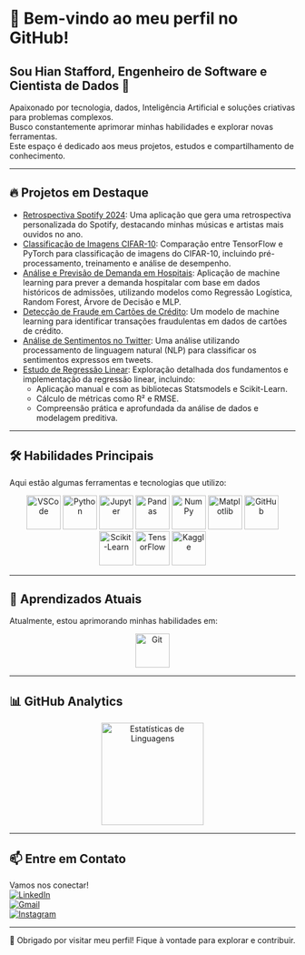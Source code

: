 # 👋 Bem-vindo ao meu perfil no GitHub!  
## Sou Hian Stafford, Engenheiro de Software e Cientista de Dados 🚀  

Apaixonado por tecnologia, dados, Inteligência Artificial e soluções criativas para problemas complexos.  
Busco constantemente aprimorar minhas habilidades e explorar novas ferramentas.  
Este espaço é dedicado aos meus projetos, estudos e compartilhamento de conhecimento.  

---
## 🔥 Projetos em Destaque  
- [Retrospectiva Spotify 2024](https://github.com/hian-stafford/retrospectiva_spotify_2024): Uma aplicação que gera uma retrospectiva personalizada do Spotify, destacando minhas músicas e artistas mais ouvidos no ano.
- [Classificação de Imagens CIFAR-10](https://github.com/hian-stafford/classificacao_cifar-10): Comparação entre TensorFlow e PyTorch para classificação de imagens do CIFAR-10, incluindo pré-processamento, treinamento e análise de desempenho.
- [Análise e Previsão de Demanda em Hospitais](https://github.com/hian-stafford/readmissao_hospitalar): Aplicação de machine learning para prever a demanda hospitalar com base em dados históricos de admissões, utilizando modelos como Regressão Logística, Random Forest, Árvore de Decisão e MLP.
- [Detecção de Fraude em Cartões de Crédito](https://github.com/hian-stafford/deteccao_fraude_credito): Um modelo de machine learning para identificar transações fraudulentas em dados de cartões de crédito.
- [Análise de Sentimentos no Twitter](https://github.com/hian-stafford/analise_sentimentos_twitter): Uma análise utilizando processamento de linguagem natural (NLP) para classificar os sentimentos expressos em tweets.
- [Estudo de Regressão Linear](https://github.com/hian-stafford/estudo_regressao_linear): Exploração detalhada dos fundamentos e implementação da regressão linear, incluindo:  
  - Aplicação manual e com as bibliotecas Statsmodels e Scikit-Learn.  
  - Cálculo de métricas como R² e RMSE.  
  - Compreensão prática e aprofundada da análise de dados e modelagem preditiva.
---

## 🛠️ Habilidades Principais  
Aqui estão algumas ferramentas e tecnologias que utilizo:  
<div align="center">
    <img height="60" src="https://cdn.jsdelivr.net/gh/devicons/devicon/icons/vscode/vscode-original-wordmark.svg" alt="VSCode" />
    <img height="60" src="https://cdn.jsdelivr.net/gh/devicons/devicon/icons/python/python-original-wordmark.svg" alt="Python" />
    <img height="60" src="https://cdn.jsdelivr.net/gh/devicons/devicon/icons/jupyter/jupyter-original-wordmark.svg" alt="Jupyter" />
    <img height="60" src="https://cdn.jsdelivr.net/gh/devicons/devicon/icons/pandas/pandas-original-wordmark.svg" alt="Pandas" />
    <img height="60" src="https://cdn.jsdelivr.net/gh/devicons/devicon/icons/numpy/numpy-original-wordmark.svg" alt="NumPy" />
    <img height="60" src="https://cdn.jsdelivr.net/gh/devicons/devicon/icons/matplotlib/matplotlib-original.svg" alt="Matplotlib" />
    <img height="60" src="https://cdn.jsdelivr.net/gh/devicons/devicon/icons/github/github-original-wordmark.svg" alt="GitHub" />
    <img height="60" src="https://raw.githubusercontent.com/scikit-learn/scikit-learn/main/doc/logos/scikit-learn-logo.png" alt="Scikit-Learn" />
    <img height="60" src="https://cdn.jsdelivr.net/gh/devicons/devicon/icons/tensorflow/tensorflow-original-wordmark.svg" alt="TensorFlow" />
    <img height="60" src="https://cdn.jsdelivr.net/gh/devicons/devicon/icons/kaggle/kaggle-original-wordmark.svg" alt="Kaggle" />
</div>  

---

## 📘 Aprendizados Atuais  
Atualmente, estou aprimorando minhas habilidades em:  
<div align="center">
    <img height="60" src="https://cdn.jsdelivr.net/gh/devicons/devicon/icons/git/git-original-wordmark.svg" alt="Git" />
</div>

---

## 📊 GitHub Analytics  
<div align="center">
    <img height="180em" src="https://github-readme-stats.vercel.app/api/top-langs/?username=hian-stafford&layout=compact&langs_count=7&theme=dracula" alt="Estatísticas de Linguagens" />
</div>

---

## 📫 Entre em Contato  
Vamos nos conectar!  
[![LinkedIn](https://img.shields.io/badge/-LinkedIn-%230077B5?style=for-the-badge&logo=linkedin&logoColor=white)](https://www.linkedin.com/in/hian-stafford-565465179/)  
[![Gmail](https://img.shields.io/badge/-Gmail-D14836?style=for-the-badge&logo=gmail&logoColor=white)](mailto:hian.correa@gmail.com)  
[![Instagram](https://img.shields.io/badge/-Instagram-%23E4405F?style=for-the-badge&logo=instagram&logoColor=white)](https://www.instagram.com/hian_stafford/)  

---

🌟 Obrigado por visitar meu perfil! Fique à vontade para explorar e contribuir.  
